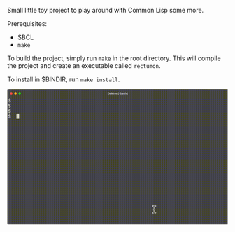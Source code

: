 Small little toy project to play around with Common Lisp some more.

Prerequisites:

- SBCL
- `make`

To build the project, simply run `make` in the root directory. This will compile the project and create an executable called `rectumon`.

To install in $BINDIR, run `make install`.

![rectumon in action](https://github.com/eigenhombre/gifs/blob/master/gifs/rectumon0.gif)


